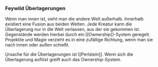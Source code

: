 ### Feywild Überlagerungen
Wenn man innen ist, sieht man die andere Welt außerhalb.
Innerhalb existiert eine Fusion aus beiden Welten. Jede Kreatur kann die Überlagerung nur in die Welt verlassen, aus der sie gekommen ist. 
Gegenstände werden hierbei durch ein [[Ownership]]-System geregelt. 
Projektile und Magie verzieht es in eine zufällige Richtung, wenn man sie nach innen oder außen schießt. 

Ursache für die Überlagerungen ist [[Perlstein]].
Wenn sich die Überlagerung auflöst greift auch das Ownership-System.
